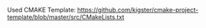Used CMAKE Template: https://github.com/kigster/cmake-project-template/blob/master/src/CMakeLists.txt